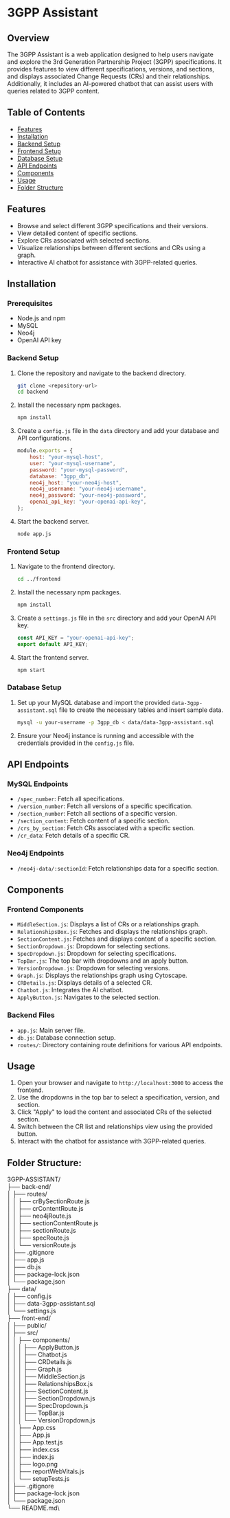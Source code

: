 # 3GPP Assistant

## Overview
The 3GPP Assistant is a web application designed to help users navigate and explore the 3rd Generation Partnership Project (3GPP) specifications. It provides features to view different specifications, versions, and sections, and displays associated Change Requests (CRs) and their relationships. Additionally, it includes an AI-powered chatbot that can assist users with queries related to 3GPP content.

## Table of Contents
- [Features](#features)
- [Installation](#installation)
- [Backend Setup](#backend-setup)
- [Frontend Setup](#frontend-setup)
- [Database Setup](#database-setup)
- [API Endpoints](#api-endpoints)
- [Components](#components)
- [Usage](#usage)
- [Folder Structure](#folder-structure)

## Features
- Browse and select different 3GPP specifications and their versions.
- View detailed content of specific sections.
- Explore CRs associated with selected sections.
- Visualize relationships between different sections and CRs using a graph.
- Interactive AI chatbot for assistance with 3GPP-related queries.

## Installation

### Prerequisites
- Node.js and npm
- MySQL
- Neo4j
- OpenAI API key

### Backend Setup

1. Clone the repository and navigate to the backend directory.
    ```bash
    git clone <repository-url>
    cd backend
    ```

2. Install the necessary npm packages.
    ```bash
    npm install
    ```

3. Create a `config.js` file in the `data` directory and add your database and API configurations.
    ```javascript
    module.exports = {
        host: "your-mysql-host",
        user: "your-mysql-username",
        password: "your-mysql-password",
        database: "3gpp_db",
        neo4j_host: "your-neo4j-host",
        neo4j_username: "your-neo4j-username",
        neo4j_password: "your-neo4j-password",
        openai_api_key: "your-openai-api-key",
    };
    ```

4. Start the backend server.
    ```bash
    node app.js
    ```

### Frontend Setup

1. Navigate to the frontend directory.
    ```bash
    cd ../frontend
    ```

2. Install the necessary npm packages.
    ```bash
    npm install
    ```

3. Create a `settings.js` file in the `src` directory and add your OpenAI API key.
    ```javascript
    const API_KEY = "your-openai-api-key";
    export default API_KEY;
    ```

4. Start the frontend server.
    ```bash
    npm start
    ```

### Database Setup

1. Set up your MySQL database and import the provided `data-3gpp-assistant.sql` file to create the necessary tables and insert sample data.
    ```bash
    mysql -u your-username -p 3gpp_db < data/data-3gpp-assistant.sql
    ```

2. Ensure your Neo4j instance is running and accessible with the credentials provided in the `config.js` file.

## API Endpoints

### MySQL Endpoints
- `/spec_number`: Fetch all specifications.
- `/version_number`: Fetch all versions of a specific specification.
- `/section_number`: Fetch all sections of a specific version.
- `/section_content`: Fetch content of a specific section.
- `/crs_by_section`: Fetch CRs associated with a specific section.
- `/cr_data`: Fetch details of a specific CR.

### Neo4j Endpoints
- `/neo4j-data/:sectionId`: Fetch relationships data for a specific section.

## Components

### Frontend Components
- `MiddleSection.js`: Displays a list of CRs or a relationships graph.
- `RelationshipsBox.js`: Fetches and displays the relationships graph.
- `SectionContent.js`: Fetches and displays content of a specific section.
- `SectionDropdown.js`: Dropdown for selecting sections.
- `SpecDropdown.js`: Dropdown for selecting specifications.
- `TopBar.js`: The top bar with dropdowns and an apply button.
- `VersionDropdown.js`: Dropdown for selecting versions.
- `Graph.js`: Displays the relationships graph using Cytoscape.
- `CRDetails.js`: Displays details of a selected CR.
- `Chatbot.js`: Integrates the AI chatbot.
- `ApplyButton.js`: Navigates to the selected section.

### Backend Files
- `app.js`: Main server file.
- `db.js`: Database connection setup.
- `routes/`: Directory containing route definitions for various API endpoints.

## Usage

1. Open your browser and navigate to `http://localhost:3000` to access the frontend.
2. Use the dropdowns in the top bar to select a specification, version, and section.
3. Click "Apply" to load the content and associated CRs of the selected section.
4. Switch between the CR list and relationships view using the provided button.
5. Interact with the chatbot for assistance with 3GPP-related queries.

## Folder Structure:

3GPP-ASSISTANT/\
├── back-end/\
│   ├── routes/\
│   │   ├── crBySectionRoute.js\
│   │   ├── crContentRoute.js\
│   │   ├── neo4jRoute.js\
│   │   ├── sectionContentRoute.js\
│   │   ├── sectionRoute.js\
│   │   ├── specRoute.js\
│   │   └── versionRoute.js\
│   ├── .gitignore\
│   ├── app.js\
│   ├── db.js\
│   ├── package-lock.json\
│   └── package.json\
├── data/\
│   ├── config.js\
│   ├── data-3gpp-assistant.sql\
│   └── settings.js\
├── front-end/\
│   ├── public/\
│   ├── src/\
│   │   ├── components/\
│   │   │   ├── ApplyButton.js\
│   │   │   ├── Chatbot.js\
│   │   │   ├── CRDetails.js\
│   │   │   ├── Graph.js\
│   │   │   ├── MiddleSection.js\
│   │   │   ├── RelationshipsBox.js\
│   │   │   ├── SectionContent.js\
│   │   │   ├── SectionDropdown.js\
│   │   │   ├── SpecDropdown.js\
│   │   │   ├── TopBar.js\
│   │   │   └── VersionDropdown.js\
│   │   ├── App.css\
│   │   ├── App.js\
│   │   ├── App.test.js\
│   │   ├── index.css\
│   │   ├── index.js\
│   │   ├── logo.png\
│   │   ├── reportWebVitals.js\
│   │   └── setupTests.js\
│   ├── .gitignore\
│   ├── package-lock.json\
│   └── package.json\
└── README.md\

